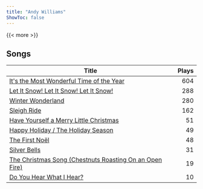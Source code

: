 ```yaml
---
title: "Andy Williams"
ShowToc: false
---
```


{{< more >}}

## Songs
Title | Plays 
----- | -----: 
[It's the Most Wonderful Time of the Year](/songs/its-the-most-wonderful-time-of-the-year) | 604
[Let It Snow! Let It Snow! Let It Snow!](/songs/let-it-snow-let-it-snow-let-it-snow) | 288
[Winter Wonderland](/songs/winter-wonderland) | 280
[Sleigh Ride](/songs/sleigh-ride) | 162
[Have Yourself a Merry Little Christmas](/songs/have-yourself-a-merry-little-christmas) | 51
[Happy Holiday / The Holiday Season](/songs/happy-holiday-the-holiday-season) | 49
[The First Noël](/songs/the-first-noel) | 48
[Silver Bells](/songs/silver-bells) | 31
[The Christmas Song (Chestnuts Roasting On an Open Fire)](/songs/the-christmas-song-chestnuts-roasting-on-an-open-fire) | 19
[Do You Hear What I Hear?](/songs/do-you-hear-what-i-hear) | 10

